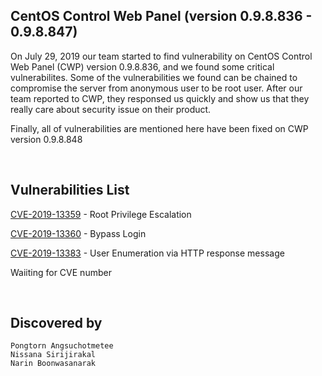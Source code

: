 ## CentOS Control Web Panel (version 0.9.8.836 - 0.9.8.847)
On July 29, 2019 our team started to find vulnerability on CentOS Control Web Panel (CWP) version 0.9.8.836, and we found some critical vulnerabilites. Some of the vulnerabilities we found can be chained to compromise the server from anonymous user to be root user. After our team reported to CWP, they responsed us quickly and show us that they really care about security issue on their product.

Finally, all of vulnerabilities are mentioned here have been fixed on CWP version 0.9.8.848

<br>

## Vulnerabilities List

[CVE-2019-13359](https://github.com/i3umi3iei3ii/CentOS-Control-Web-Panel-CVE/blob/master/CVE-2019-13359.md) - Root Privilege Escalation

[CVE-2019-13360](https://github.com/i3umi3iei3ii/CentOS-Control-Web-Panel-CVE/blob/master/CVE-2019-13360.md) - Bypass Login

[CVE-2019-13383](https://github.com/i3umi3iei3ii/CentOS-Control-Web-Panel-CVE/blob/master/CVE-2019-13383.md) - User Enumeration via HTTP response message

Waiiting for CVE number

<br>

## Discovered by
```
Pongtorn Angsuchotmetee
Nissana Sirijirakal
Narin Boonwasanarak
```
